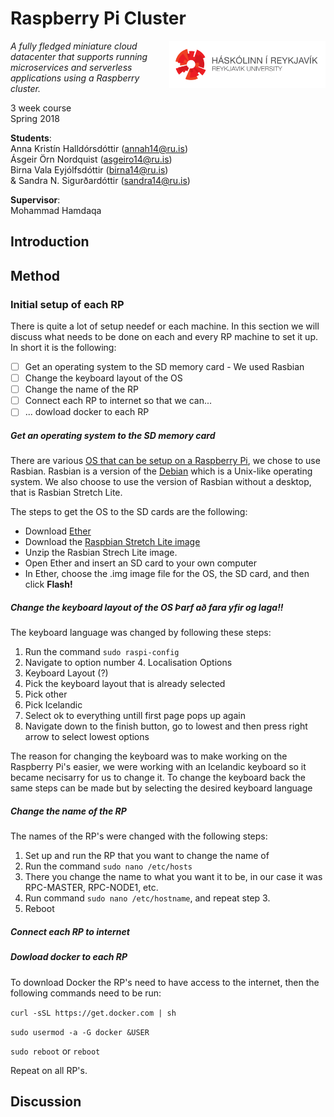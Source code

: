 
# Raspberry Pi Cluster
<img src="/RUlogo.png" align="right" width="250"/>  

*A fully fledged miniature cloud datacenter that supports running microservices and serverless applications using a Raspberry cluster.*

3 week course  
Spring 2018 

**Students**:  
Anna Kristín Halldórsdóttir (annah14@ru.is)  
Ásgeir Örn Nordquist (asgeiro14@ru.is)  
Birna Vala Eyjólfsdóttir (birna14@ru.is)   
& Sandra N. Sigurðardóttir (sandra14@ru.is)  

**Supervisor**:  
Mohammad Hamdaqa

## Introduction 


## Method 

### Initial setup of each RP
There is quite a lot of setup needef or each machine. In this section we will discuss what needs to be done on each and every RP machine to set it up. In short it is the following: 

- [ ] Get an operating system to the SD memory card - We used Rasbian
- [ ] Change the keyboard layout of the OS
- [ ] Change the name of the RP
- [ ] Connect each RP to internet so that we can...
- [ ] ... dowload docker to each RP

##### Get an operating system to the SD memory card
There are various [OS that can be setup on a Raspberry Pi](https://www.raspberrypi.org/downloads/), we chose to use Rasbian. Rasbian is a version of the [Debian](https://en.wikipedia.org/wiki/Debian) which is a Unix-like operating system. We also choose to use the version of Rasbian without a desktop, that is Rasbian Stretch Lite. 

The steps to get the OS to the SD cards are the following: 
* Download [Ether](https://etcher.io/) 
* Download the [Raspbian Stretch Lite image](https://www.raspberrypi.org/downloads/raspbian/)
* Unzip the Rasbian Strech Lite image. 
* Open Ether and insert an SD card to your own computer
* In Ether, choose the .img image file for the OS, the SD card, and then click **Flash!**

##### Change the keyboard layout of the OS Þarf að fara yfir og laga!!
The keyboard language was changed by following these steps:
1. Run the command ``` sudo raspi-config ```
2. Navigate to option number 4. Localisation Options
3. Keyboard Layout (?)
4. Pick the keyboard layout that is already selected
5. Pick other
6. Pick Icelandic
7. Select ok to everything untill first page pops up again
8. Navigate down to the finish button, go to lowest and then press right arrow to select lowest options 

The reason for changing the keyboard was to make working on the Raspberry Pi's easier, we were working with an Icelandic keyboard so it became necisarry for us to change it. To change the keyboard back the same steps can be made but by selecting the desired keyboard language
##### Change the name of the RP
The names of the RP's were changed with the following steps:
1. Set up and run the RP that you want to change the name of
2. Run the command ``` sudo nano /etc/hosts ```
3. There you change the name to what you want it to be, in our case it was RPC-MASTER, RPC-NODE1, etc.
4. Run command ``` sudo nano /etc/hostname ```, and repeat step 3.
5. Reboot 
##### Connect each RP to internet
##### Dowload docker to each RP
To download Docker the RP's need to have access to the internet, then the following commands need to be run:

``` curl -sSL https://get.docker.com | sh ```

``` sudo usermod -a -G docker &USER ```

``` sudo reboot ``` or ``` reboot ```

Repeat on all RP's.




## Discussion 



